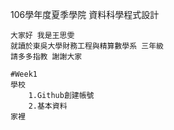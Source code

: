 106學年度夏季學院 資料科學程式設計

    大家好 我是王思雯
    就讀於東吳大學財務工程與精算數學系 三年級
    請多多指教 謝謝大家

    #Week1
    學校
        1.Github創建帳號
        2.基本資料
    家裡
   
